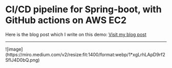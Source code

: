 # CI/CD pipeline for Spring-boot, with GitHub actions on AWS EC2

Here is the blog post which I write on this demo: [Visit my blog post](https://medium.com/aws-in-plain-english/ci-cd-pipeline-for-spring-boot-with-github-actions-on-aws-ec2-a90015aeea16 "CI/CD pipeline for Spring-boot, with GitHub actions on AWS EC2")
<hr>
![image](https://miro.medium.com/v2/resize:fit:1400/format:webp/1*xgLrhLApD9rf2SfIJ4D0bQ.png)
